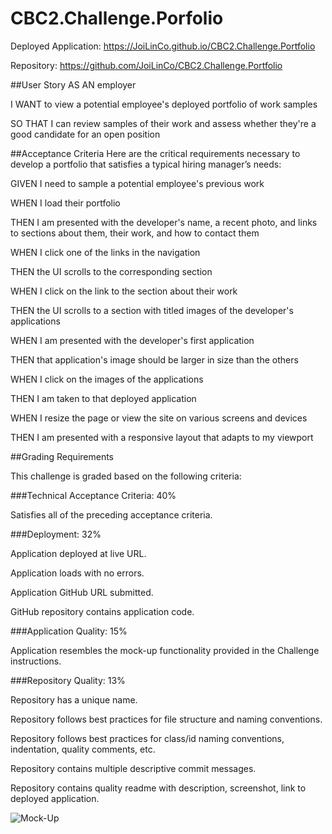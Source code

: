 # CBC2.Challenge.Porfolio

Deployed Application: https://JoiLinCo.github.io/CBC2.Challenge.Portfolio

Repository: https://github.com/JoiLinCo/CBC2.Challenge.Portfolio

##User Story
AS AN employer

I WANT to view a potential employee's deployed portfolio of work samples

SO THAT I can review samples of their work and assess whether they're a good candidate for an open position

##Acceptance Criteria
Here are the critical requirements necessary to develop a portfolio that satisfies a typical hiring manager’s needs:

GIVEN I need to sample a potential employee's previous work

WHEN I load their portfolio

THEN I am presented with the developer's name, a recent photo, and links to sections about them, their work, and how to contact them

WHEN I click one of the links in the navigation

THEN the UI scrolls to the corresponding section

WHEN I click on the link to the section about their work

THEN the UI scrolls to a section with titled images of the developer's applications

WHEN I am presented with the developer's first application

THEN that application's image should be larger in size than the others

WHEN I click on the images of the applications

THEN I am taken to that deployed application

WHEN I resize the page or view the site on various screens and devices

THEN I am presented with a responsive layout that adapts to my viewport


##Grading Requirements

This challenge is graded based on the following criteria:

###Technical Acceptance Criteria: 40%

Satisfies all of the preceding acceptance criteria.

###Deployment: 32%

Application deployed at live URL.

Application loads with no errors.

Application GitHub URL submitted.

GitHub repository contains application code.

###Application Quality: 15%

Application resembles the mock-up functionality provided in the Challenge instructions.

###Repository Quality: 13%

Repository has a unique name.

Repository follows best practices for file structure and naming conventions.

Repository follows best practices for class/id naming conventions, indentation, quality comments, etc.

Repository contains multiple descriptive commit messages.

Repository contains quality readme with description, screenshot, link to deployed application.

![Mock-Up](https://github.com/user-attachments/assets/0fc7ad02-d67f-40d5-ab6c-817f067b6492)
